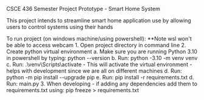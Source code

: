 CSCE 436 Semester Project Prototype - Smart Home System

This project intends to streamline smart home application use by allowing users to control systems using their hands

To run project (on windows machine/using powershell): **Note wsl won't be able to access webcam 
    1. Open project directory in command line 
    2. Create python virtual environment
        a. Make sure you are running Python 3.10 in powershell by typing: python --version
        b. Run: python -3.10 -m venv venv
        c. Run: .\venv\Scripts\activate
            - This will activate the virtual environment - helps with development since we are all on different machines
        d. Run: python -m pip install --upgrade pip 
        e. Run: pip install -r requirements.txt
        d. Run: main.py
    3. When developing - if adding any dependencies add them to requirements.txt using: pip freeze > requirements.txt
    
